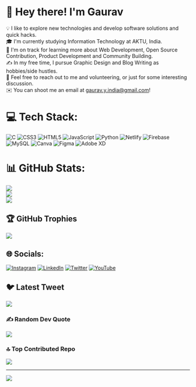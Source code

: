 # 💫 Hey there! I'm Gaurav
💡  I like to explore new technologies and develop software solutions and quick hacks.<br>🎓  I'm currently studying Information Technology at AKTU, India. <br>🌱  I'm on track for learning more about Web Development, Open Source Contribution, Product Development and Community Building.<br>✍️  In my free time, I pursue Graphic Design and Blog Writing as hobbies/side hustles.<br>💬  Feel free to reach out to me and volunteering, or just for some interesting discussion.<br>✉️  You can shoot me an email at gaurav.y.india@gmail.com!<br>


# 💻 Tech Stack:
![C](https://img.shields.io/badge/c-%2300599C.svg?style=plastic&logo=c&logoColor=white) ![CSS3](https://img.shields.io/badge/css3-%231572B6.svg?style=plastic&logo=css3&logoColor=white) ![HTML5](https://img.shields.io/badge/html5-%23E34F26.svg?style=plastic&logo=html5&logoColor=white) ![JavaScript](https://img.shields.io/badge/javascript-%23323330.svg?style=plastic&logo=javascript&logoColor=%23F7DF1E) ![Python](https://img.shields.io/badge/python-3670A0?style=plastic&logo=python&logoColor=ffdd54) ![Netlify](https://img.shields.io/badge/netlify-%23000000.svg?style=plastic&logo=netlify&logoColor=#00C7B7) ![Firebase](https://img.shields.io/badge/firebase-%23039BE5.svg?style=plastic&logo=firebase) ![MySQL](https://img.shields.io/badge/mysql-%2300f.svg?style=plastic&logo=mysql&logoColor=white) ![Canva](https://img.shields.io/badge/Canva-%2300C4CC.svg?style=plastic&logo=Canva&logoColor=white) 	![Figma](https://img.shields.io/badge/figma-%23F24E1E.svg?style=plastic&logo=figma&logoColor=white) ![Adobe XD](https://img.shields.io/badge/Adobe%20XD-470137?style=plastic&logo=Adobe%20XD&logoColor=#FF61F6)

# 📊 GitHub Stats:
![](https://github-readme-stats.vercel.app/api?username=GeekScholar&theme=dark&hide_border=false&include_all_commits=true&count_private=true)<br/>
![](https://github-readme-streak-stats.herokuapp.com/?user=GeekScholar&theme=dark&hide_border=false)<br/>
![](https://github-readme-stats.vercel.app/api/top-langs/?username=GeekScholar&theme=dark&hide_border=false&include_all_commits=true&count_private=true&layout=compact)

## 🏆 GitHub Trophies
![](https://github-profile-trophy.vercel.app/?username=GeekScholar&theme=onestar&no-frame=false&no-bg=false&margin-w=4)

## 🌐 Socials:
[![Instagram](https://img.shields.io/badge/Instagram-%23E4405F.svg?logo=Instagram&logoColor=white)](https://www.instagram.com/gaurav.yagvalya/) 
[![LinkedIn](https://img.shields.io/badge/LinkedIn-%230077B5.svg?logo=linkedin&logoColor=white)](https://www.linkedin.com/in/gaurav-yagvalya/) 
[![Twitter](https://img.shields.io/badge/Twitter-%231DA1F2.svg?logo=Twitter&logoColor=white)](https://twitter.com/GauravYagvalya) 
[![YouTube](https://img.shields.io/badge/YouTube-%23FF0000.svg?logo=YouTube&logoColor=white)](https://www.youtube.com/@geekscholar700/videos) 

## 🐦 Latest Tweet
[![](https://gtce.itsvg.in/api?username=https://wwww.twitter.com/GauravYagvalya)](https://github.com/VishwaGauravIn/github-twitter-card-embed)

### ✍️ Random Dev Quote
![](https://quotes-github-readme.vercel.app/api?type=horizontal&theme=radical)

### 🔝 Top Contributed Repo
![](https://github-contributor-stats.vercel.app/api?username=GeekScholar&limit=5&theme=dracula&combine_all_yearly_contributions=true)

---
[![](https://visitcount.itsvg.in/api?id=GeekScholar&icon=0&color=5)](https://visitcount.itsvg.in)

